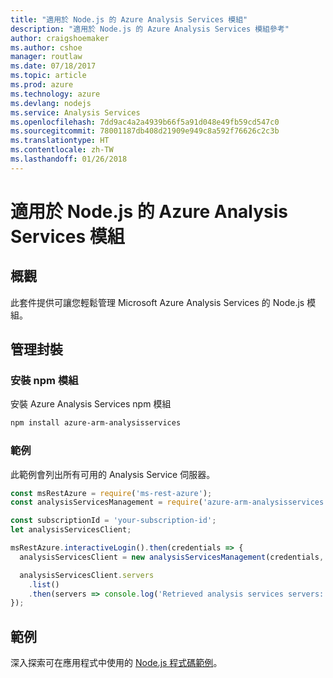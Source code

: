 ```yaml
---
title: "適用於 Node.js 的 Azure Analysis Services 模組"
description: "適用於 Node.js 的 Azure Analysis Services 模組參考"
author: craigshoemaker
ms.author: cshoe
manager: routlaw
ms.date: 07/18/2017
ms.topic: article
ms.prod: azure
ms.technology: azure
ms.devlang: nodejs
ms.service: Analysis Services
ms.openlocfilehash: 7dd9ac4a2a4939b66f5a91d048e49fb59cd547c0
ms.sourcegitcommit: 78001187db408d21909e949c8a592f76626c2c3b
ms.translationtype: HT
ms.contentlocale: zh-TW
ms.lasthandoff: 01/26/2018
---
```

# <a name="azure-analysis-services-modules-for-nodejs"></a>適用於 Node.js 的 Azure Analysis Services 模組

## <a name="overview"></a>概觀
此套件提供可讓您輕鬆管理 Microsoft Azure Analysis Services 的 Node.js 模組。

## <a name="management-package"></a>管理封裝

### <a name="install-the-npm-module"></a>安裝 npm 模組

安裝 Azure Analysis Services npm 模組

```bash
npm install azure-arm-analysisservices
```

### <a name="example"></a>範例

此範例會列出所有可用的 Analysis Service 伺服器。

```javascript
const msRestAzure = require('ms-rest-azure');
const analysisServicesManagement = require('azure-arm-analysisservices');

const subscriptionId = 'your-subscription-id';
let analysisServicesClient;

msRestAzure.interactiveLogin().then(credentials => {
  analysisServicesClient = new analysisServicesManagement(credentials, subscriptionId);

  analysisServicesClient.servers
    .list()
    .then(servers => console.log('Retrieved analysis services servers: ', servers));
});
```

## <a name="samples"></a>範例

深入探索可在應用程式中使用的 [Node.js 程式碼範例](https://azure.microsoft.com/resources/samples/?platform=nodejs)。
